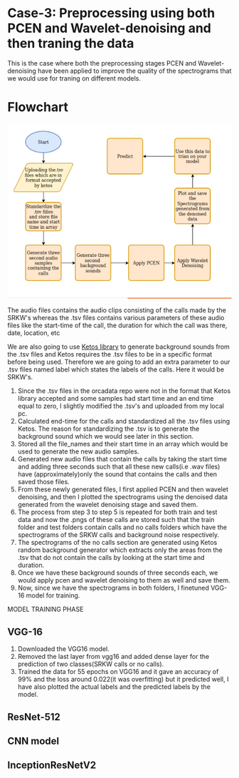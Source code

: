 # Case-3: Preprocessing using both PCEN and Wavelet-denoising and then traning the data

This is the case where both the preprocessing stages PCEN and Wavelet-denoising have been applied to improve the quality of the spectrograms that we would use for traning on different models.

# Flowchart


<p align = "center">
<img src = /Images/pre_train.png>
</p>



The audio files contains the audio clips consisting of the calls made by the SRKW's whereas the .tsv files contains various parameters of these audio files like the start-time of the call, the duration for which the call was there, date, location, etc

We are also going to use [Ketos library](https://gitlab.meridian.cs.dal.ca/public_projects/ketos) to generate background sounds from the .tsv files and Ketos requires the .tsv files to be in a specific format before being used. Therefore we are going to add an extra parameter to our .tsv files named label which states the labels of the calls. Here it would be SRKW's.

1. Since the .tsv files in the orcadata repo were not in the format that Ketos library accepted and some samples had start time and an end time equal to zero, I slightly modified the .tsv's and uploaded from my local pc.
2. Calculated end-time for the calls and standardized all the .tsv files using Ketos. The reason for standardizing the .tsv is to generate the background sound which we would see later in this section.
3. Stored all the file_names and their start time in an array which would be used to generate the new audio samples.
4. Generated new audio files that contain the calls by taking the start time and adding three seconds such that all these new calls(i.e .wav files) have (approximately)only the sound that contains the calls and then saved those files.
5. From these newly generated files, I first applied PCEN and then wavelet denoising, and then I plotted the spectrograms using the denoised data generated from the wavelet denoising stage and saved them.
6. The process from step 3 to step 5 is repeated for both train and test data and now the .pngs of these calls are stored such that the train folder and test folders contain calls and no calls folders which have the spectrograms of the SRKW calls and background noise respectively.
7. The spectrograms of the no calls section are generated using Ketos random background generator which extracts only the areas from the .tsv that do not contain the calls by looking at the start time and duration.
8. Once we have these background sounds of three seconds each, we would apply pcen and wavelet denoising to them as well and save them.
9. Now, since we have the spectrograms in both folders, I finetuned VGG-16 model for training.

MODEL TRAINING PHASE
## VGG-16

1. Downloaded the VGG16 model.
2. Removed the last layer from vgg16 and added dense layer for the prediction of two classes(SRKW calls or no calls).
3. Trained the data for 55 epochs on VGG16 and it gave an accuracy of 99% and the loss around 0.022(it was overfitting) but it predicted well, I have also plotted the actual labels and the predicted labels by the model.

## ResNet-512


##  CNN model


## InceptionResNetV2


